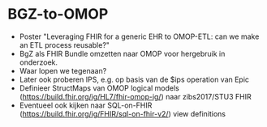 # BGZ-to-OMOP

* Poster "Leveraging FHIR for a generic EHR to OMOP-ETL: can we make an ETL process reusable?"
* BgZ als FHIR Bundle omzetten naar OMOP voor hergebruik in onderzoek.
* Waar lopen we tegenaan?
* Later ook proberen IPS, e.g. op basis van de $ips operation van Epic
* Definieer StructMaps van OMOP logical models (https://build.fhir.org/ig/HL7/fhir-omop-ig/) naar zibs2017/STU3 FHIR
* Eventueel ook kijken naar SQL-on-FHIR (https://build.fhir.org/ig/FHIR/sql-on-fhir-v2/) view definitions 

